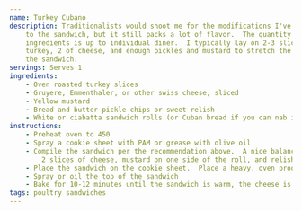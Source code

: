 ```yaml
---
name: Turkey Cubano
description: Traditionalists would shoot me for the modifications I've made 
    to the sandwich, but it still packs a lot of flavor.  The quantity of 
    ingredients is up to individual diner.  I typically lay on 2-3 slices of 
    turkey, 2 of cheese, and enough pickles and mustard to stretch the length of
    the sandwich.
servings: Serves 1
ingredients:
    - Oven roasted turkey slices
    - Gruyere, Emmenthaler, or other swiss cheese, sliced
    - Yellow mustard
    - Bread and butter pickle chips or sweet relish
    - White or ciabatta sandwich rolls (or Cuban bread if you can nab it, of course)
instructions:
    - Preheat oven to 450
    - Spray a cookie sheet with PAM or grease with olive oil
    - Compile the sandwich per the recommendation above.  A nice balance is 3 slices of turkey, 
        2 slices of cheese, mustard on one side of the roll, and relish or pickle chips stacked on the mustard
    - Place the sandwich on the cookie sheet.  Place a heavy, oven proof object (like a cast iron skillet) on the sandwich
    - Spray or oil the top of the sandwich
    - Bake for 10-12 minutes until the sandwich is warm, the cheese is melted, and the bread has formed a nice browned crust
tags: poultry sandwiches
---
```

